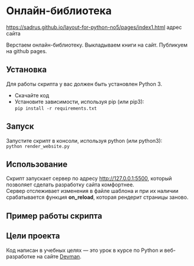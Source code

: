 # Онлайн-библиотека
https://sadrus.github.io/layout-for-python-no5/pages/index1.html адрес сайта

Верстаем онлайн-библиотеку. Выкладываем книги на сайт. Публикуем на github pages.

## Установка

Для работы скрипта у вас должен быть установлен Python 3.

- Скачайте код
- Установите зависимости, используя pip (или pip3):  
`pip install -r requirements.txt`

## Запуск

Запустите скрипт в консоли, используя python (или python3):  
`python render_website.py`

## Использование

Скрипт запускает сервер по адресу http://127.0.0.1:5500, который позволяет сделать разработку сайта комфортнее.  
Сервер отслеживает изменения в файле шаблона и при их наличии срабатывается функция **on_reload**, которая рендерит страницы заново.  

## Пример работы скрипта



## Цели проекта

Код написан в учебных целях — это урок в курсе по Python и веб-разработке на сайте [Devman](https://dvmn.org).
